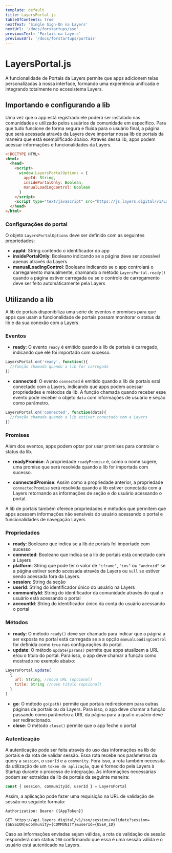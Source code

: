 ```yaml
---
template: default
title: LayersPortal.js
tableOfContents: true
nextText: 'Single Sign-On na Layers'
nextUrl: '/docs/forstartups/sso'
previousText: 'Portais na Layers'
previousUrl: '/docs/forstartups/portais'
---
```


# LayersPortal.js

A funcionalidade de Portais da Layers permite que apps adicionem telas personalizadas à nossa interface, formando uma experiência unificada e integrando totalmente no ecossistema Layers.

## Importando e configurando a lib

Uma vez que o app está registrado ele poderá ser instalado nas comunidades e utilizado pelos usuários da comunidade em específico. Para que tudo funcione de forma segura e fluida para o usuário final, a página que será acessada através da Layers deve importar nossa lib de portais da maneira que está exemplificado abaixo. Através dessa lib, apps podem acessar informações e funcionalidades da Layers.

``` html
<!DOCTYPE HTML>
<html>
  <head>
    <script>
      window.LayersPortalOptions = {
        appId: String,
        insidePortalOnly: Boolean,
        manualLoadingControl: Boolean
      }
    </script>
    <script type="text/javascript" src="https://js.layers.digital/v1/LayersPortal.js"></script>
  </head>
</html>
```

### Configurações do portal

O objeto `LayersPortalOptions` deve ser definido com as seguintes propriedades:

+ **appId**: String contendo o identificador do app
+ **insidePortalOnly**: Booleano indicando se a página deve ser acessível apenas através da Layers
+ **manualLoadingControl**: Booleano indicando se o app controlará o carregamento manualmente, chamando o método `LayersPortal.ready()` quando a página estiver carregada ou se o controle de carregamento deve ser feito automáticamente pela Layers

## Utilizando a lib

A lib de portais disponibiliza uma série de eventos e promises para que apps que usam a funcionalidade de portais possam monitorar o status da lib e da sua conexão com a Layers.

### Eventos

+ **ready**: O evento `ready` é emitido quando a lib de portais é carregado, indicando que ele foi importado com sucesso.

```js
LayersPortal.on('ready', function(){
  //função chamada quando a lib for carregada
})
```

+ **connected**: O evento `connected` é emitido quando a lib de portais está conectado com a Layers, indicando que apps podem acessar propriedades e métodos da lib. A função chamada quando receber esse evento pode receber o objeto `data` com informações de usuário e seção como parâmetro.

```js
LayersPortal.on('connected', function(data){
  //função chamada quando a lib estiver conectado com a Layers
})
```

### Promises

Além dos eventos, apps podem optar por usar promises para controlar o status da lib.

+ **readyPromise**: A propriedade `readyPromise` é, como o nome sugere, uma promise que será resolvida quando a lib for importada com sucesso.

+ **connectedPromise**: Assim como a propriedade anterior, a propriedade `connectedPromise` será resolvida  quando a lib estiver conectada com a Layers retornando as informações de seção e do usuário acessando o portal.



A lib de portais também oferece propriedades e métodos que permitem que apps acessem informações não sensíveis do usuário acessando o portal e funcionalidades de navegação Layers

### Propriedades

+ **ready**: Booleano que indica se a lib de portais foi importado com sucesso
+ **connected**: Booleano que indica se a lib de portais está conectado com a Layers
+ **platform**: String que pode ter o valor de `"iframe"`, `"ios"` ou `"android"` se a página estiver sendo acessada através da Layers ou `null` se estiver sendo acessada fora da Layers.
+ **session**: String da seção
+ **userId**: String do identificador único do usuário na Layers
+ **communityId**: String do identificador da comunidade através do qual o usuário está acessando o portal
+ **accountId**: String do identificador único da conta do usuário acessando o portal

### Métodos

+ **ready**: O método `ready()` deve ser chamado para indicar que a página a ser exposta no portal está carregada se a a opção `manualLoadingControl` for definida como `true` nas configurações do portal.
+ **update**: O método `update(params)` permite que apps atualizem a URL e/ou o título do portal. Para isso, o app deve chamar a função como mostrado no exemplo abaixo:

```js
LayersPortal.update(
  {
    url: String, //nova URL (opcional)
    title: String //novo título (opcional)
  }
)
```

+ **go**: O método `go(path)` permite que portais redirecionem para outras páginas de portais ou da Layers. Para isso, o app deve chamar a função passando como parâmetro a URL da página para a qual o usuário deve ser redirecionado.
+ **close**: O método `close()` permite que o app feche o portal

### Autenticação

A autenticação pode ser feita através do uso das informações na lib de portais e da rota de validar sessão. Essa rota recebe nos parâmetros da query a `session`, o `userId` e a `community`. Fora isso, a rota também necessita da utilização de um `token de aplicação`, que é fornecido pela Layers à Startup durante o processo de integração. As informações necessárias podem ser extraídas da lib de portais da seguinte maneira:

```js
const { session, communityId, userId } = LayersPortal
```

Assim, a aplicação pode fazer uma requisição na URL de validação de sessão no seguinte formato:

```headers
Authorization: Bearer {{AppToken}}
```
```http
GET https://api.layers.digital/v1/sso/session/validate?session={SESSION}&community={COMMUNITY}&userId={USER_ID}
```

Caso as informações enviadas sejam válidas, a rota de validação de sessão responderá com status `200` confirmando que essa é uma sessão válida e o usuário está autenticado na Layers.
